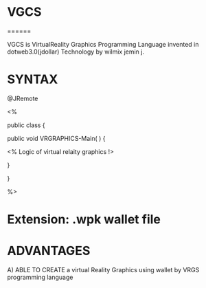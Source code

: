 # VGCS
======

VGCS   is    VirtualReality  Graphics   Programming   Language    invented   in  dotweb3.0(jdollar)  Technology   by  wilmix   jemin  j.



SYNTAX
======


<VRGRAPHICS>
@JRemote


<%


public class   <classname> {


  public void  VRGRAPHICS-Main( )
{

<%  Logic   of  virtual  relaity  graphics  !>
 
}

}



%>


</VRGRAPHICS>


Extension: .wpk  wallet  file
==========


ADVANTAGES
==========

A)  ABLE   TO  CREATE   a    virtual  Reality   Graphics  using   wallet by  VRGS  programming  language 



